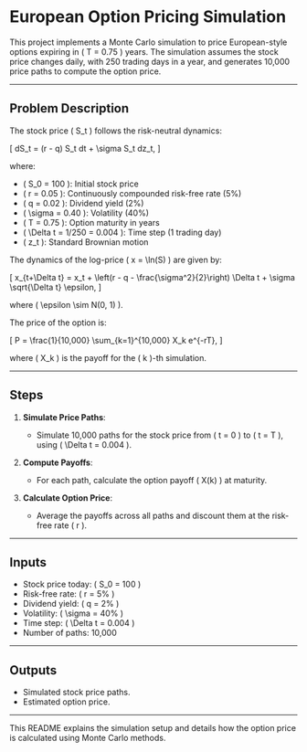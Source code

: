 # European Option Pricing Simulation

This project implements a Monte Carlo simulation to price European-style options expiring in \( T = 0.75 \) years. The simulation assumes the stock price changes daily, with 250 trading days in a year, and generates 10,000 price paths to compute the option price.

---

## **Problem Description**

The stock price \( S_t \) follows the risk-neutral dynamics:

\[ dS_t = (r - q) S_t dt + \sigma S_t dz_t, \]

where:
- \( S_0 = 100 \): Initial stock price
- \( r = 0.05 \): Continuously compounded risk-free rate (5%)
- \( q = 0.02 \): Dividend yield (2%)
- \( \sigma = 0.40 \): Volatility (40%)
- \( T = 0.75 \): Option maturity in years
- \( \Delta t = 1/250 = 0.004 \): Time step (1 trading day)
- \( z_t \): Standard Brownian motion

The dynamics of the log-price \( x = \ln(S) \) are given by:

\[ x_{t+\Delta t} = x_t + \left(r - q - \frac{\sigma^2}{2}\right) \Delta t + \sigma \sqrt{\Delta t} \epsilon, \]

where \( \epsilon \sim N(0, 1) \). 

The price of the option is:

\[ P = \frac{1}{10,000} \sum_{k=1}^{10,000} X_k e^{-rT}, \]

where \( X_k \) is the payoff for the \( k \)-th simulation.

---

## **Steps**
1. **Simulate Price Paths**:
   - Simulate 10,000 paths for the stock price from \( t = 0 \) to \( t = T \), using \( \Delta t = 0.004 \).

2. **Compute Payoffs**:
   - For each path, calculate the option payoff \( X(k) \) at maturity.

3. **Calculate Option Price**:
   - Average the payoffs across all paths and discount them at the risk-free rate \( r \).

---

## **Inputs**
- Stock price today: \( S_0 = 100 \)
- Risk-free rate: \( r = 5\% \)
- Dividend yield: \( q = 2\% \)
- Volatility: \( \sigma = 40\% \)
- Time step: \( \Delta t = 0.004 \)
- Number of paths: 10,000

---

## **Outputs**
- Simulated stock price paths.
- Estimated option price.

---

This README explains the simulation setup and details how the option price is calculated using Monte Carlo methods.
